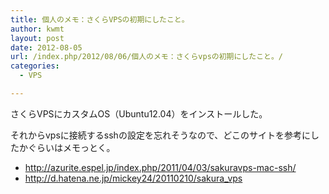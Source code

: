 ```yaml
---
title: 個人のメモ：さくらVPSの初期にしたこと。
author: kwmt
layout: post
date: 2012-08-05
url: /index.php/2012/08/06/個人のメモ：さくらvpsの初期にしたこと。/
categories:
  - VPS

---
```

さくらVPSにカスタムOS（Ubuntu12.04）をインストールした。 

それからvpsに接続するsshの設定を忘れそうなので、どこのサイトを参考にしたかぐらいはメモっとく。 

  * <a href="http://azurite.espel.jp/index.php/2011/04/03/sakuravps-mac-ssh/" target="_blank">http://azurite.espel.jp/index.php/2011/04/03/sakuravps-mac-ssh/</a>
  * <a href="http://d.hatena.ne.jp/mickey24/20110210/sakura_vps" target="_blank">http://d.hatena.ne.jp/mickey24/20110210/sakura_vps</a>